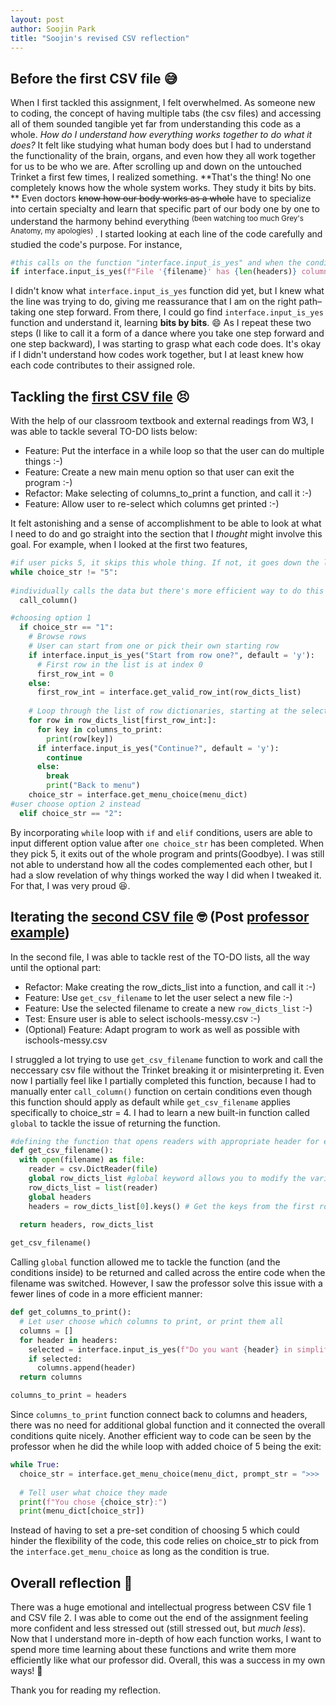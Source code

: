 ```yaml
---
layout: post
author: Soojin Park
title: "Soojin's revised CSV reflection"
---
```


## Before the first CSV file :sweat_smile:
When I first tackled this assignment, I felt overwhelmed. As someone new to coding, the concept of having multiple tabs (the csv files) and accessing all of them sounded tangible yet far from understanding this code as a whole. *How do I understand how everything works together to do what it does?* It felt like studying what human body does but I had to understand the functionality of the brain, organs, and even how they all work together for us to be who we are. After scrolling up and down on the untouched Trinket a first few times, I realized something. **That's the thing! No one completely knows how the whole system works. They study it bits by bits. ** Even doctors ~~know how our body works as a whole~~ have to specialize into certain specialty and learn that specific part of our body one by one to understand the harmony behind everything <sup> (been watching too much Grey's Anatomy, my apologies) </sup>. I started looking at each line of the code carefully and studied the code's purpose. For instance, 

```python
#this calls on the function "interface.input_is_yes" and when the condition meets, it will trigger that question with y/n question. 
if interface.input_is_yes(f"File '{filename}' has {len(headers)} columns. Select which columns to print?\n", default = "y"):
```

I didn't know what `interface.input_is_yes` function did yet, but I knew what the line was trying to do, giving me reassurance that I am on the right path– taking one step forward. From there, I could go find `interface.input_is_yes` function and understand it, learning **bits by bits**. :smile:
As I repeat these two steps (I like to call it a form of a dance where you take one step forward and one step backward), I was starting to grasp what each code does. It's okay if I didn't understand how codes work together, but I at least knew how each code contributes to their assigned role. 


## Tackling the [first CSV file](https://trinket.io/python3/73616401ec) :persevere:
With the help of our classroom textbook and external readings from W3, I was able to tackle several TO-DO lists below: 

- Feature: Put the interface in a while loop so that the user can do multiple things :-)
- Feature: Create a new main menu option so that user can exit the program :-)
- Refactor: Make selecting of columns_to_print a function, and call it :-)
- Feature: Allow user to re-select which columns get printed :-)

It felt astonishing and a sense of accomplishment to be able to look at what I need to do and go straight into the section that I *thought* might involve this goal. For example, when I looked at the first two features, 

```python
#if user picks 5, it skips this whole thing. If not, it goes down the list of "choice_str" to match whichever value input and continues
while choice_str != "5":
  
#individually calls the data but there's more efficient way to do this
  call_column()    

#choosing option 1 
  if choice_str == "1":
    # Browse rows
    # User can start from one or pick their own starting row
    if interface.input_is_yes("Start from row one?", default = 'y'):
      # First row in the list is at index 0
      first_row_int = 0
    else:
      first_row_int = interface.get_valid_row_int(row_dicts_list)
  
    # Loop through the list of row dictionaries, starting at the selected first row.
    for row in row_dicts_list[first_row_int:]:
      for key in columns_to_print:
        print(row[key])
      if interface.input_is_yes("Continue?", default = 'y'):
        continue
      else: 
        break
        print("Back to menu")
    choice_str = interface.get_menu_choice(menu_dict)
#user choose option 2 instead
  elif choice_str == "2":
  ```
By incorporating `while` loop with `if` and `elif` conditions, users are able to input different option value after `one choice_str` has been completed. When they pick 5, it exits out of the whole program and prints(Goodbye). I was still not able to understand how all the codes complemented each other, but I had a slow revelation of why things worked the way I did when I tweaked it. For that, I was very proud :satisfied:.


## Iterating the [second CSV file](https://trinket.io/python3/41e6af6e10) :nerd_face: (Post [professor example](https://trinket.io/python3/d230e0b321)) 
In the second file, I was able to tackle rest of the TO-DO lists, all the way until the optional part:
- Refactor: Make creating the row_dicts_list into a function, and call it :-)
- Feature: Use `get_csv_filename` to let the user select a new file :-)
- Feature: Use the selected filename to create a new `row_dicts_list` :-)
- Test: Ensure user is able to select ischools-messy.csv  :-)
- (Optional) Feature: Adapt program to work as well as possible with ischools-messy.csv

I struggled a lot trying to use `get_csv_filename` function to work and call the neccessary csv file without the Trinket breaking it or misinterpreting it. Even now I partially feel like I partially completed this function, because I had to manually enter `call_column()` function on certain conditions even though this function should apply as default while `get_csv_filename` applies specifically to choice_str = 4. I had to learn a new built-in function called `global` to tackle the issue of returning the function. 

```python
#defining the function that opens readers with appropriate header for each csv file
def get_csv_filename():
  with open(filename) as file:
    reader = csv.DictReader(file)
    global row_dicts_list #global keyword allows you to modify the variable outside of the current scope
    row_dicts_list = list(reader)
    global headers 
    headers = row_dicts_list[0].keys() # Get the keys from the first row #learned that this code cannot be outside of this function or it will keep calling ischools-clean.csv headers
  
  return headers, row_dicts_list

get_csv_filename()
```

Calling `global` function allowed me to tackle the function (and the conditions inside) to be returned and called across the entire code when the filename was switched. However, I saw the professor solve this issue with a fewer lines of code in a more efficient manner: 

```python
def get_columns_to_print():
  # Let user choose which columns to print, or print them all
  columns = []
  for header in headers:
    selected = interface.input_is_yes(f"Do you want {header} in simplified print view?", default = 'y')
    if selected:
      columns.append(header)
  return columns

columns_to_print = headers
```

Since `columns_to_print` function connect back to columns and headers, there was no need for additional global function and it connected the overall conditions quite nicely. Another efficient way to code can be seen by the professor when he did the while loop with added choice of 5 being the exit:

```python
while True:  
  choice_str = interface.get_menu_choice(menu_dict, prompt_str = ">>>  ")
  
  # Tell user what choice they made
  print(f"You chose {choice_str}:")
  print(menu_dict[choice_str])
```

Instead of having to set a pre-set condition of choosing 5 which could hinder the flexibility of the code, this code relies on choice_str to pick from the `interface.get_menu_choice` as long as the condition is true. 


## Overall reflection :thought_balloon:
There was a huge emotional and intellectual progress between CSV file 1 and CSV file 2. I was able to come out the end of the assignment feeling more confident and less stressed out (still stressed out, but *much less*). Now that I understand more in-depth of how each function works, I want to spend more time learning about these functions and write them more efficiently like what our professor did. Overall, this was a success in my own ways! :partying_face: 

Thank you for reading my reflection.
